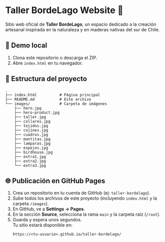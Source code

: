 # Taller BordeLago Website 🌿

Sitio web oficial de **Taller BordeLago**, un espacio dedicado a la creación artesanal inspirada en la naturaleza y en maderas nativas del sur de Chile.

## 🚀 Demo local
1. Clona este repositorio o descarga el ZIP.
2. Abre `index.html` en tu navegador.

## 📂 Estructura del proyecto
```
.
├── index.html          # Página principal
├── README.md           # Este archivo
└── images/             # Carpeta de imágenes
    ├── hero.jpg
    ├── hero-product.jpg
    ├── taller.jpg
    ├── collares.jpg
    ├── tejidos.jpg
    ├── cojines.jpg
    ├── cuadros.jpg
    ├── mantitas.jpg
    ├── lamparas.jpg
    ├── espejos.jpg
    ├── birdhouse.jpg
    ├── extra1.jpg
    ├── extra2.jpg
    └── extra3.jpg
```

## 🌐 Publicación en GitHub Pages
1. Crea un repositorio en tu cuenta de GitHub (ej: `taller-bordelago`).
2. Sube todos los archivos de este proyecto (incluyendo `index.html` y la carpeta `/images`).
3. En GitHub, ve a **Settings → Pages**.
4. En la sección **Source**, selecciona la rama `main` y la carpeta raíz (`/root`).
5. Guarda y espera unos segundos.  
   Tu sitio estará disponible en:  
   ```
   https://<tu-usuario>.github.io/taller-bordelago/
   ```
